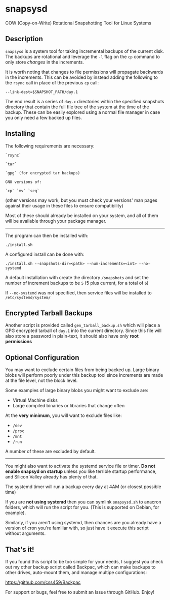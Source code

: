# snapsysd
COW (Copy-on-Write) Rotational Snapshotting Tool for Linux Systems

## Description

`snapsysd` is a system tool for taking incremental backups of the current disk.
The backups are rotational and leverage the `-l` flag on the `cp` command to only
store *changes* in the increments. 

It is worth noting that changes to file permissions
will propagate backwards in the increments. This can be avoided by instead adding the
following to the `rsync` call in place of the previous `cp` call:

`--link-dest=$SNAPSHOT_PATH/day.1`

The end result is a series of `day.x` directories within the specified snapshots directory
that contain the full file tree of the system at the time of the backup. These can be easily
explored using a normal file manager in case you only need a few backed up files.

## Installing

The following requirements are necessary:

	`rsync`

	`tar`

	`gpg` (for encrypted tar backups)

	GNU versions of:

	`cp` `mv` `seq`

(other versions may work, but you must check your versions' man pages
against their usage in these files to ensure compatibility)

Most of these should already be installed on your system, and all of them will
be available through your package manager.

---

The program can then be installed with:

    ./install.sh

A configured install can be done with:

    ./install.sh --snapshots-dir=<path> --num-increments=<int> --no-systemd

A default installation with create the directory `/snapshots` and
set the number of increment backups to be `5` (5 plus current, for a total of `6`)

If `--no-systemd` was not specified, then service files will be installed to `/etc/systemd/system/`

## Encrypted Tarball Backups

Another script is provided called `gen_tarball_backup.sh` which will place a
GPG encrypted tarball of `day.1` into the current directory. Since this file
will also store a password in plain-text, it should also have only **root permissions**

## Optional Configuration

You may want to exclude certain files from being backed up. Large binary blobs
will perform poorly under this backup tool since increments are made at the file
level, not the block level.

Some examples of large binary blobs you might want to exclude are:

- Virtual Machine disks
- Large compiled binaries or libraries that change often

At the **very minimum**, you will want to exclude files like:

- `/dev`
- `/proc`
- `/mnt`
- `/run`

A number of these are excluded by default.

---

You might also want to activate the systemd service file or timer.
**Do not enable snapsyd on startup** unless you like terrible startup performance,
and Silicon Valley already has plenty of that.

The systemd timer will run a backup every day at 4AM (or closest possible time)

If you are **not using systemd** then you can symlink `snapsysd.sh` to anacron
folders, which will run the script for you. (This is supported on Debian, for example).

Similarly, if you aren't using systemd, then chances are you already have a version of
cron you're familiar with, so just have it execute this script without arguments.

## That's it!

If you found this script to be too simple for your needs, I suggest you check out my
other backup script called Backpac, which can make backups to other drives, auto-mount
them, and manage multipe configurations:

https://github.com/css459/Backpac

For support or bugs, feel free to submit an Issue through GitHub. Enjoy!
